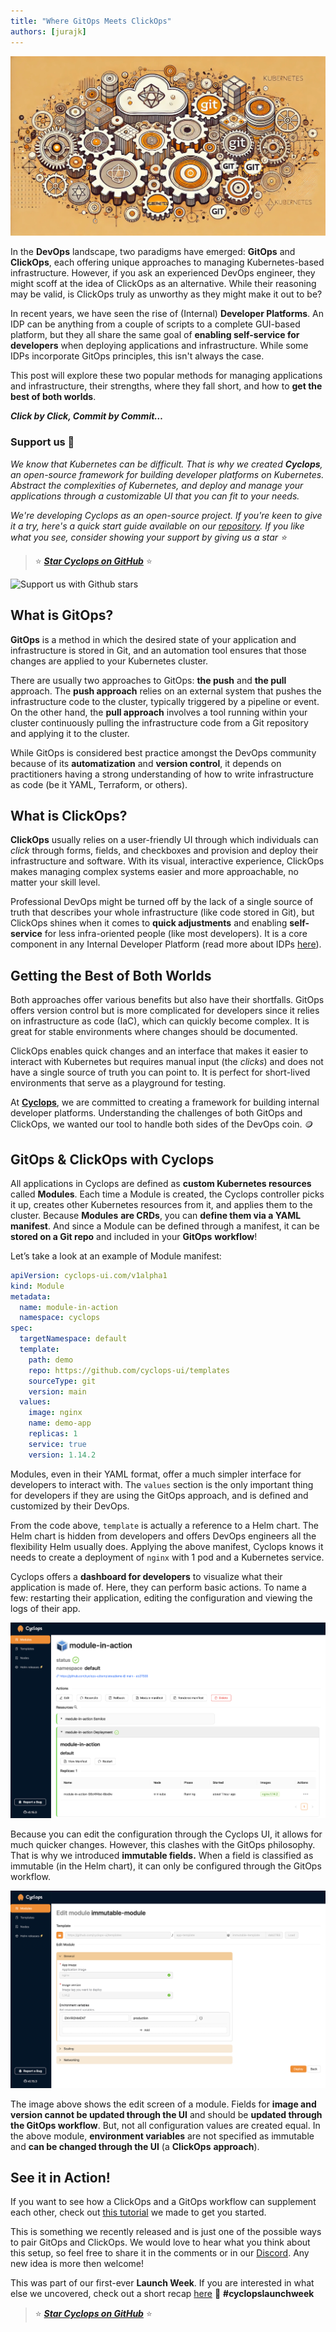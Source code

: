 ```yaml
---
title: "Where GitOps Meets ClickOps"
authors: [jurajk]
---
```


![Gitops & Clickops](../../static/img/2024-11-29-gitops-clickops/cover.jpeg)

In the **DevOps** landscape, two paradigms have emerged: **GitOps** and **ClickOps**, each offering unique approaches to managing Kubernetes-based infrastructure. However, if you ask an experienced DevOps engineer, they might scoff at the idea of ClickOps as an alternative. While their reasoning may be valid, is ClickOps truly as unworthy as they might make it out to be?

In recent years, we have seen the rise of (Internal) **Developer Platforms**. An IDP can be anything from a couple of scripts to a complete GUI-based platform, but they all share the same goal of **enabling self-service for developers** when deploying applications and infrastructure. While some IDPs incorporate GitOps principles, this isn't always the case.

This post will explore these two popular methods for managing applications and infrastructure, their strengths, where they fall short, and how to **get the best of both worlds**.

***Click by Click, Commit by Commit…***

### Support us 🙏

*We know that Kubernetes can be difficult. That is why we created **Cyclops**, an open-source framework for building developer platforms on Kubernetes. Abstract the complexities of Kubernetes, and deploy and manage your applications through a customizable UI that you can fit to your needs.* 

*We're developing Cyclops as an open-source project. If you're keen to give it a try, here's a quick start guide available on our [repository](https://github.com/cyclops-ui/cyclops). If you like what you see, consider showing your support by giving us a star ⭐*

> ⭐ _**[Star Cyclops on GitHub](https://github.com/cyclops-ui/cyclops)**_ ⭐

![Support us with Github stars](../../static/img/github-stars.gif)

## What is GitOps?

**GitOps** is a method in which the desired state of your application and infrastructure is stored in Git, and an automation tool ensures that those changes are applied to your Kubernetes cluster.

There are usually two approaches to GitOps: **the push** and **the pull** approach. The **push approach** relies on an external system that pushes the infrastructure code to the cluster, typically triggered by a pipeline or event. On the other hand, the **pull approach** involves a tool running within your cluster continuously pulling the infrastructure code from a Git repository and applying it to the cluster.

While GitOps is considered best practice amongst the DevOps community because of its **automatization** and **version control**, it depends on practitioners having a strong understanding of how to write infrastructure as code (be it YAML, Terraform, or others).

## What is ClickOps?

**ClickOps** usually relies on a user-friendly UI through which individuals can *click* through forms, fields, and checkboxes and provision and deploy their infrastructure and software. With its visual, interactive experience, ClickOps makes managing complex systems easier and more approachable, no matter your skill level.

Professional DevOps might be turned off by the lack of a single source of truth that describes your whole infrastructure (like code stored in Git), but ClickOps shines when it comes to **quick adjustments** and enabling **self-service** for less infra-oriented people (like most developers). It is a core component in any Internal Developer Platform (read more about IDPs [here](https://cyclops-ui.com/blog/2024/10/17/platform-engineering)).

## Getting the Best of Both Worlds

Both approaches offer various benefits but also have their shortfalls. GitOps offers version control but is more complicated for developers since it relies on infrastructure as code (IaC), which can quickly become complex. It is great for stable environments where changes should be documented.

ClickOps enables quick changes and an interface that makes it easier to interact with Kubernetes but requires manual input (the *clicks*) and does not have a single source of truth you can point to. It is perfect for short-lived environments that serve as a playground for testing.

At [**Cyclops**](https://github.com/cyclops-ui/cyclops), we are committed to creating a framework for building internal developer platforms. Understanding the challenges of both GitOps and ClickOps, we wanted our tool to handle both sides of the DevOps coin. 🪙

## GitOps & ClickOps with Cyclops

All applications in Cyclops are defined as **custom Kubernetes resources** called **Modules**. Each time a Module is created, the Cyclops controller picks it up, creates other Kubernetes resources from it, and applies them to the cluster. Because **Modules** **are CRDs**, you can **define them via a YAML** **manifest**. And since a Module can be defined through a manifest, it can be **stored on a Git repo** and included in your **GitOps** **workflow**!

Let’s take a look at an example of Module manifest:

```yaml
apiVersion: cyclops-ui.com/v1alpha1
kind: Module
metadata:
  name: module-in-action
  namespace: cyclops
spec:
  targetNamespace: default
  template:
    path: demo
    repo: https://github.com/cyclops-ui/templates
    sourceType: git
    version: main
  values:
    image: nginx
    name: demo-app
    replicas: 1
    service: true
    version: 1.14.2
```

Modules, even in their YAML format, offer a much simpler interface for developers to interact with. The `values` section is the only important thing for developers if they are using the GitOps approach, and is defined and customized by their DevOps.

From the code above, `template` is actually a reference to a Helm chart. The Helm chart is hidden from developers and offers DevOps engineers all the flexibility Helm usually does. Applying the above manifest, Cyclops knows it needs to create a deployment of `nginx` with 1 pod and a Kubernetes service.

Cyclops offers a **dashboard for developers** to visualize what their application is made of. Here, they can perform basic actions. To name a few: restarting their application, editing the configuration and viewing the logs of their app.

![module-in-action](../../static/img/2024-11-29-gitops-clickops/module-in-action.png)

Because you can edit the configuration through the Cyclops UI, it allows for much quicker changes. However, this clashes with the GitOps philosophy. That is why we introduced **immutable fields.** When a field is classified as immutable (in the Helm chart), it can only be configured through the GitOps workflow.

![immutable-module](../../static/img/2024-11-29-gitops-clickops/immutable-module.png)

The image above shows the edit screen of a module. Fields for **image and version cannot be updated through the UI** and should be **updated through the GitOps workflow**. But, not all configuration values are created equal. In the above module, **environment variables** are not specified as immutable and **can be changed through the UI** (a **ClickOps** **approach**).

## See it in Action!

If you want to see how a ClickOps and a GitOps workflow can supplement each other, check out [this tutorial](https://github.com/cyclops-ui/gitops-starter) we made to get you started.

This is something we recently released and is just one of the possible ways to pair GitOps and ClickOps. We would love to hear what you think about this setup, so feel free to share it in the comments or in our [Discord](https://discord.com/invite/8ErnK3qDb3). Any new idea is more then welcome!

This was part of our first-ever **Launch Week**. If you are interested in what else we uncovered, check out a short recap [here](https://cyclops-ui.com/blog/2024/11/22/launch-week-1) 👀
**#cyclopslaunchweek**

> ⭐ _**[Star Cyclops on GitHub](https://github.com/cyclops-ui/cyclops)**_ ⭐
